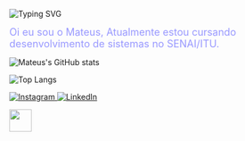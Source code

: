 
<p align="left">
  <img src="https://readme-typing-svg.herokuapp.com?font=Fira+Code&pause=500&color=66CCFF&width=435&lines=Ol%C3%A1,+meu+nome+%C3%A9+Mateus+Covre!;Seja+bem-vindo+ao+meu+GitHub!&fontSize=30" alt="Typing SVG" />
</p>
<!--Sobre mim -->
<p align="Left">
  <span style="font-size:18px; color:#9999ff;">
    Oi eu sou o Mateus, Atualmente estou cursando desenvolvimento de sistemas no SENAI/ITU.
  </span>
</p>

</div>

<!-- GITHUB STATS -->

![Mateus's GitHub stats](https://github-readme-stats.vercel.app/api?username=Mateus27232&theme=github_dark&show_icons=true)
<p align="left">
  <img src="https://github-readme-stats.vercel.app/api/top-langs/?username=Mateus27232&layout=compact&theme=github_dark" alt="Top Langs" />
</p>


<!-- REDES SOCIAIS -->

<p align="left">
  <a href="https://instagram.com/mateus.covre.23" target="_blank">
    <img src="https://img.shields.io/badge/Instagram-%23E4405F.svg?style=for-the-badge&logo=Instagram&logoColor=white" alt="Instagram"/>
  </a>
  <a href="https://www.linkedin.com/in/seu_usuario" target="_blank">
    <img src="https://img.shields.io/badge/LinkedIn-%230077B5.svg?style=for-the-badge&logo=linkedin&logoColor=white" alt="LinkedIn"/>
  </a>

</p>

<!-- LINGUAGENS DE PROGRAMAÇÃO -->

<img src="https://cdn.jsdelivr.net/gh/devicons/devicon/icons/python/python-original.svg" width="40" height="40"/>

